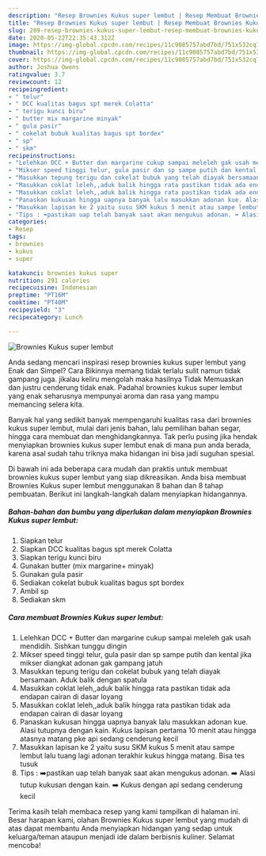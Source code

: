 ```yaml
---
description: "Resep Brownies Kukus super lembut | Resep Membuat Brownies Kukus super lembut Yang Paling Enak"
title: "Resep Brownies Kukus super lembut | Resep Membuat Brownies Kukus super lembut Yang Paling Enak"
slug: 209-resep-brownies-kukus-super-lembut-resep-membuat-brownies-kukus-super-lembut-yang-paling-enak
date: 2020-05-22T22:35:43.312Z
image: https://img-global.cpcdn.com/recipes/11c9085757abd7bd/751x532cq70/brownies-kukus-super-lembut-foto-resep-utama.jpg
thumbnail: https://img-global.cpcdn.com/recipes/11c9085757abd7bd/751x532cq70/brownies-kukus-super-lembut-foto-resep-utama.jpg
cover: https://img-global.cpcdn.com/recipes/11c9085757abd7bd/751x532cq70/brownies-kukus-super-lembut-foto-resep-utama.jpg
author: Joshua Owens
ratingvalue: 3.7
reviewcount: 12
recipeingredient:
- " telur"
- " DCC kualitas bagus spt merek Colatta"
- " terigu kunci biru"
- " butter mix margarine minyak"
- " gula pasir"
- " cokelat bubuk kualitas bagus spt bordex"
- " sp"
- " skm"
recipeinstructions:
- "Lelehkan DCC + Butter dan margarine cukup sampai meleleh gak usah mendidih. Sishkan tunggu dingin"
- "Mikser speed tinggi telur, gula pasir dan sp sampe putih dan kental jika mikser diangkat adonan gak gampang jatuh"
- "Masukkan tepung terigu dan cokelat bubuk yang telah diayak bersamaan. Aduk balik dengan spatula"
- "Masukkan coklat leleh,,aduk balik hingga rata pastikan tidak ada endapan cairan di dasar loyang"
- "Masukkan coklat leleh,,aduk balik hingga rata pastikan tidak ada endapan cairan di dasar loyang"
- "Panaskan kukusan hingga uapnya banyak lalu masukkan adonan kue. Alasi tutupnya dengan kain. Kukus lapisan pertama 10 menit atau hingga atasnya matang pke api sedang cenderung kecil"
- "Masukkan lapisan ke 2 yaitu susu SKM kukus 5 menit atau sampe lembut lalu tuang lagi adonan terakhir kukus hingga matang. Bisa tes tusuk"
- "Tips : ➡️pastikan uap telah banyak saat akan mengukus adonan. ➡️ Alasi tutup kukusan dengan kain. ➡️ Kukus dengan api sedang cenderung kecil"
categories:
- Resep
tags:
- brownies
- kukus
- super

katakunci: brownies kukus super 
nutrition: 291 calories
recipecuisine: Indonesian
preptime: "PT16M"
cooktime: "PT40M"
recipeyield: "3"
recipecategory: Lunch

---
```



![Brownies Kukus super lembut](https://img-global.cpcdn.com/recipes/11c9085757abd7bd/751x532cq70/brownies-kukus-super-lembut-foto-resep-utama.jpg)

Anda sedang mencari inspirasi resep brownies kukus super lembut yang Enak dan Simpel? Cara Bikinnya memang tidak terlalu sulit namun tidak gampang juga. jikalau keliru mengolah maka hasilnya Tidak Memuaskan dan justru cenderung tidak enak. Padahal brownies kukus super lembut yang enak seharusnya mempunyai aroma dan rasa yang mampu memancing selera kita.

Banyak hal yang sedikit banyak mempengaruhi kualitas rasa dari brownies kukus super lembut, mulai dari jenis bahan, lalu pemilihan bahan segar, hingga cara membuat dan menghidangkannya. Tak perlu pusing jika hendak menyiapkan brownies kukus super lembut enak di mana pun anda berada, karena asal sudah tahu triknya maka hidangan ini bisa jadi suguhan spesial.




Di bawah ini ada beberapa cara mudah dan praktis untuk membuat brownies kukus super lembut yang siap dikreasikan. Anda bisa membuat Brownies Kukus super lembut menggunakan 8 bahan dan 8 tahap pembuatan. Berikut ini langkah-langkah dalam menyiapkan hidangannya.

<!--inarticleads1-->

##### Bahan-bahan dan bumbu yang diperlukan dalam menyiapkan Brownies Kukus super lembut:

1. Siapkan  telur
1. Siapkan  DCC kualitas bagus spt merek Colatta
1. Siapkan  terigu kunci biru
1. Gunakan  butter (mix margarine+ minyak)
1. Gunakan  gula pasir
1. Sediakan  cokelat bubuk kualitas bagus spt bordex
1. Ambil  sp
1. Sediakan  skm




<!--inarticleads2-->

##### Cara membuat Brownies Kukus super lembut:

1. Lelehkan DCC + Butter dan margarine cukup sampai meleleh gak usah mendidih. Sishkan tunggu dingin
1. Mikser speed tinggi telur, gula pasir dan sp sampe putih dan kental jika mikser diangkat adonan gak gampang jatuh
1. Masukkan tepung terigu dan cokelat bubuk yang telah diayak bersamaan. Aduk balik dengan spatula
1. Masukkan coklat leleh,,aduk balik hingga rata pastikan tidak ada endapan cairan di dasar loyang
1. Masukkan coklat leleh,,aduk balik hingga rata pastikan tidak ada endapan cairan di dasar loyang
1. Panaskan kukusan hingga uapnya banyak lalu masukkan adonan kue. Alasi tutupnya dengan kain. Kukus lapisan pertama 10 menit atau hingga atasnya matang pke api sedang cenderung kecil
1. Masukkan lapisan ke 2 yaitu susu SKM kukus 5 menit atau sampe lembut lalu tuang lagi adonan terakhir kukus hingga matang. Bisa tes tusuk
1. Tips : ➡️pastikan uap telah banyak saat akan mengukus adonan. ➡️ Alasi tutup kukusan dengan kain. ➡️ Kukus dengan api sedang cenderung kecil




Terima kasih telah membaca resep yang kami tampilkan di halaman ini. Besar harapan kami, olahan Brownies Kukus super lembut yang mudah di atas dapat membantu Anda menyiapkan hidangan yang sedap untuk keluarga/teman ataupun menjadi ide dalam berbisnis kuliner. Selamat mencoba!
